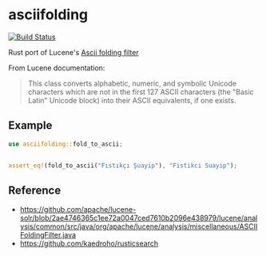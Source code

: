 # asciifolding
[![Build Status](https://travis-ci.com/mpaltun/asciifolding.svg?branch=master)](https://travis-ci.com/mpaltun/asciifolding)

Rust port of Lucene's [Ascii folding filter](http://lucene.apache.org/core/8_0_0/analyzers-common/org/apache/lucene/analysis/miscellaneous/ASCIIFoldingFilter.html)  

From Lucene documentation:
> This class converts alphabetic, numeric, and symbolic Unicode characters which are not in the first 127 ASCII characters (the "Basic Latin" Unicode block) into their ASCII equivalents, if one exists.

## Example
```rust
use asciifolding::fold_to_ascii;


assert_eq!(fold_to_ascii("Fıstıkçı Şuayip"), "Fistikci Suayip");
```

## Reference
- https://github.com/apache/lucene-solr/blob/2ae4746365c1ee72a0047ced7610b2096e438979/lucene/analysis/common/src/java/org/apache/lucene/analysis/miscellaneous/ASCIIFoldingFilter.java
- https://github.com/kaedroho/rusticsearch
